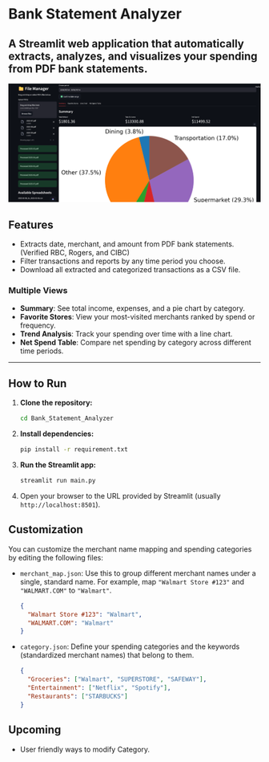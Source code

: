 # Bank Statement Analyzer

A Streamlit web application that automatically extracts, analyzes, and visualizes your spending from PDF bank statements.
---
![screenshot](demo/homepage.png) 

## Features
- Extracts date, merchant, and amount from PDF bank statements. (Verified RBC, Rogers, and CIBC)
- Filter transactions and reports by any time period you choose.
- Download all extracted and categorized transactions as a CSV file.
### Multiple Views
- **Summary**: See total income, expenses, and a pie chart by category.
- **Favorite Stores**: View your most-visited merchants ranked by spend or frequency.
- **Trend Analysis**: Track your spending over time with a line chart.
- **Net Spend Table**: Compare net spending by category across different time periods.

---
## How to Run

1.  **Clone the repository:**
    ```bash
    cd Bank_Statement_Analyzer 
    ```

2.  **Install dependencies:**
    ```bash
    pip install -r requirement.txt
    ```

3.  **Run the Streamlit app:**
    ```bash
    streamlit run main.py
    ```

4.  Open your browser to the URL provided by Streamlit (usually `http://localhost:8501`).

## Customization

You can customize the merchant name mapping and spending categories by editing the following files:

-   `merchant_map.json`: Use this to group different merchant names under a single, standard name. For example, map `"Walmart Store #123"` and `"WALMART.COM"` to `"Walmart"`.
    ```json
    {
      "Walmart Store #123": "Walmart",
      "WALMART.COM": "Walmart"
    }
    ```

-   `category.json`: Define your spending categories and the keywords (standardized merchant names) that belong to them.
    ```json
    {
      "Groceries": ["Walmart", "SUPERSTORE", "SAFEWAY"],
      "Entertainment": ["Netflix", "Spotify"],
      "Restaurants": ["STARBUCKS"]
    }
    ``` 


## Upcoming
- User friendly ways to modify Category.
